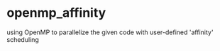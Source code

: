 # openmp_affinity
using OpenMP to parallelize the given code with user-defined 'affinity' scheduling
